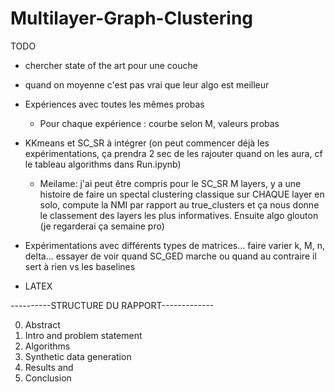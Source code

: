 # Multilayer-Graph-Clustering

TODO 

- chercher state of the art pour une couche 
- quand on moyenne c'est pas vrai que leur algo est meilleur
- Expériences avec toutes les mêmes probas
    - Pour chaque expérience : courbe selon M, valeurs probas

- KKmeans et SC_SR à intégrer (on peut commencer déjà les expérimentations, ça prendra 2 sec de les rajouter quand on les aura, cf le tableau algorithms dans Run.ipynb)
    - Meilame: j'ai peut être compris pour le SC_SR M layers, y a une histoire de faire un spectal clustering classique sur CHAQUE layer en solo, compute la NMI par rapport au true_clusters et ça nous donne le classement des layers les plus informatives. Ensuite algo glouton (je regarderai ça semaine pro)

- Expérimentations avec différents types de matrices... faire varier k, M, n, delta... essayer de voir quand SC_GED marche ou quand au contraire il sert à rien vs les baselines
- LATEX



----------STRUCTURE DU RAPPORT-------------

0. Abstract
1. Intro and problem statement
2. Algorithms
3. Synthetic data generation
4. Results and 
5. Conclusion 



